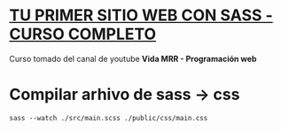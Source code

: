 # [TU PRIMER SITIO WEB CON SASS - CURSO COMPLETO](https://www.youtube.com/watch?v=I39yxJUgOuA)
Curso tomado del canal de youtube **Vida MRR - Programación web**

# Compilar arhivo de sass -> css
```
sass --watch ./src/main.scss ./public/css/main.css 
``` 